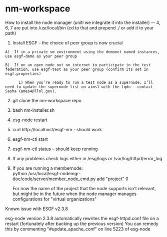 # nm-workspace

How to install the node manager (unitl we integrate it into the installer) --  4, 6, 7 are put into /usr/local/bin (cd to that and prepend ./ or add it to your path)

  1) Install ESGF – the choice of peer group is now crucial

    A)  If in a private vm environment using the demonet named instances, use esgf-demo as your peer group

    B)  If on an open node out on internet to participate in the test federation, use esgf-test as your peer group (confirm its set in esgf.properties)

          i) When you’re ready to run a test node as a supernode, I’ll need to update the supernode list on aims1 with the fqdn - contact Sasha (ames4@llnl.gov).   

  2) git clone the nm-workspace repo

  3) bash nm-installer.sh

  4) esg-node restart

  5)  curl http://localhost/esgf-nm  - should work

  6) esgf-nm-ctl start

  7) esgf-nm-ctl status – should keep running

  8) If any problems check logs either in /esg/logs or /var/log/httpd/error_log

  9) If you are running a membernode:  
       python /usr/local/esgf-nodemgr-doc/code/server/member_node_cmd.py add "project" 0

      For now the name of the project that the node supports isn't relevant, but might be in the future when the node manager manages configurations for "virtual organizations"

Known issue with ESGF v2.3.8 

esg-node version 2.3.8 automatically rewrites the esgf-httpd.conf file on a restart (fortunately after backing up the previous version)
You can remedy this by commenting "#update_apache_conf" on line 5223 of esg-node 
    


